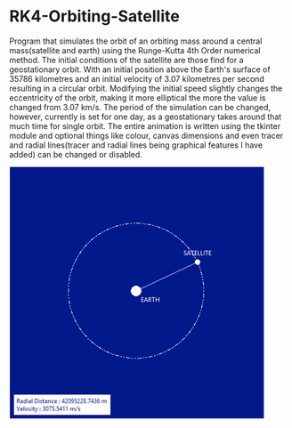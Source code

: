 # RK4-Orbiting-Satellite

Program that simulates the orbit of an orbiting mass around a central mass(satellite and earth) using the Runge-Kutta 4th Order numerical method. The initial conditions of the satellite are those find for a geostationary orbit. With an initial position above the Earth's surface of 35786 kilometres and an initial velocity of 3.07 kilometres per second resulting in a circular orbit. Modifying the initial speed slightly changes the eccentricity of the orbit, making it more elliptical the more the value is changed from 3.07 km/s. The period of the simulation can be changed, however, currently is set for one day, as a geostationary takes around that much time for single orbit. The entire animation is written using the tkinter module and optional things like colour, canvas dimensions and even tracer and radial lines(tracer and radial lines being graphical features I have added) can be changed or disabled.

![alt text](https://github.com/KMKielan/RK4-Orbiting-Satellite/blob/master/CircularOrbit.png)
